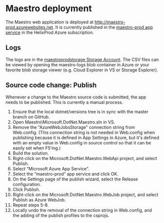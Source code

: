 # Maestro deployment

The Maestro web application is deployed at <http://maestro-prod.azurewebsites.net>.  It is currently published in the [maestro-prod app service](https://ms.portal.azure.com/#resource/subscriptions/68672ab8-de0c-40f1-8d1b-ffb20bd62c0f/resourcegroups/maestro/providers/Microsoft.Web/sites/maestro-prod/appServices) in the HelixProd Azure subscription.

## Logs
The logs are in the [maestroprodstorage Storage Account](https://ms.portal.azure.com/#resource/subscriptions/68672ab8-de0c-40f1-8d1b-ffb20bd62c0f/resourceGroups/maestro/providers/Microsoft.Storage/storageAccounts/maestroprodstorage/overview).  The CSV files can be viewed by opening the maestro-logs blob container in Azure or your favorite blob storage viewer (e.g. Cloud Explorer in VS or Storage Explorer).

## Source code change: Publish
Whenever a change to the Maestro source code is submitted, the app needs to be published.  This is currently a manual process.

 1. Ensure that the local dotnet/versions tree is in sync with the master branch on GitHub.
 2. Open Maestro\Microsoft.DotNet.Maestro.sln in VS.
 3. Remove the "AzureWebJobsStorage" connection string from Web.config.  (This connection string is not needed in Web.config when publishing because it is defined in App Settings in Azure, but it's defined with an empty value in Web.config in source control so that it can be easily set when F5'ing.)
 4. Build the solution.
 5. Right-click on the Microsoft.DotNet.Maestro.WebApi project, and select Publish.
 6. Select “Microsoft Azure App Service”.
 7. Select the “maestro-prod” app service and click OK.
 8. On the Settings page of the publish wizard, select the Release configuration.
 9. Click Publish.
 10. Right-click on the Microsoft.DotNet.Maestro.WebJob project, and select Publish as Azure WebJob.
 11. Repeat steps 5-8.
 12. Locally undo the removal of the connection string in Web.config, and the adding of the publish profiles to the csprojs.
